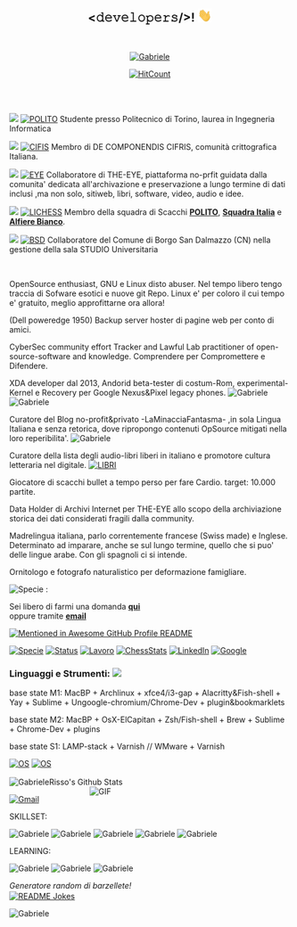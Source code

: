 <div align="center">
 <h2><𝚍𝚎𝚟𝚎𝚕𝚘𝚙𝚎𝚛𝚜/>! <img src="https://github.com/ABSphreak/ABSphreak/blob/master/gifs/Hi.gif" width="25px"></h2>
 </div>



 <div align="center">

 <br>
 
[![Gabriele](https://img.shields.io/badge/Gabriele-Risso-success?style=flat-square&logo=mailchimp&logoColor=black)](https://github.com/GabrieleRisso/bio)

[![HitCount](http://hits.dwyl.com/GabrieleRisso/READMEmd.svg)](http://hits.dwyl.com/GabrieleRisso/READMEmd)

 <br>
 



 </div>

 <div align="left">



</br><img src="https://upload.wikimedia.org/wikipedia/it/thumb/2/27/Politecnico_di_Torino_-_Logo.svg/1024px-Politecnico_di_Torino_-_Logo.svg.png" width="30px">  [![POLITO](https://img.shields.io/badge/Polito-Ing_Inf-blue?style=flat-square&logo=when-i-work&logoColor=black)](https://didattica.polito.it/pls/portal30/sviluppo.offerta_formativa_2019.vis?p_coorte=2021&p_sdu=37&p_cds=3) Studente presso Politecnico di Torino, laurea in Ingegneria Informatica
 
<img src="https://www.decifris.it/logo_colore.jpg" width="30px">  [![CIFIS](https://img.shields.io/badge/Componedis-de_Cifris-blue?style=flat-square&logo=when-i-work&logoColor=black)](http://www.decifris.it/)
 Membro di DE COMPONENDIS CIFRIS, comunità crittografica Italiana. 
 
<img src="https://the-eye.eu/public/.css/Eye_of_Providence.png" width="30px"> [![EYE](https://img.shields.io/badge/The-EYE-red?style=flat-square&logo=when-i-work&logoColor=black)](https://the-eye.eu/)
 Collaboratore di THE-EYE, piattaforma no-prfit guidata dalla comunita' dedicata all'archivazione e preservazione a lungo termine di dati inclusi ,ma non solo,  sitiweb, libri, software, video, audio e idee.

<img src="https://upload.wikimedia.org/wikipedia/commons/thumb/a/af/Lichess_Logo.svg/90px-Lichess_Logo.svg.png" width="32px">  [![LICHESS](https://img.shields.io/badge/Li-Chess-white?style=flat-square&logo=when-i-work&logoColor=black)](https://lichess.org/)
 Membro della squadra di Scacchi <a href="https://lichess.org/team/polito"><b>POLITO</b></a>, <a href="https://lichess.org/team/italia-scacchi"><b>Squadra Italia</b></a> e <a href="https://lichess.org/team/alfiere-bianco"><b>Alfiere Bianco</b></a>.

<img src="https://www.comune.borgosandalmazzo.cn.it/stemma.png" width="25px">   [![BSD](https://img.shields.io/badge/Borgo-San_Dalmazzo-green?style=flat-square&logo=when-i-work&logoColor=black)](https://www.comune.borgosandalmazzo.cn.it/)
   Collaboratore del Comune di Borgo San Dalmazzo (CN) nella gestione della sala STUDIO Universitaria 




 
 
 </br>

OpenSource enthusiast, GNU e Linux disto abuser. Nel tempo libero tengo traccia di Sofware esotici e nuove git Repo. Linux e' per coloro il cui tempo e' gratuito, meglio approfittarne ora allora! 

(Dell poweredge 1950) Backup server hoster di pagine web per conto di amici.

CyberSec community effort Tracker and Lawful Lab practitioner of open-source-software and knowledge. Comprendere per Compromettere e Difendere.

XDA developer dal 2013, Andorid beta-tester di costum-Rom, experimental-Kernel e Recovery per Google Nexus&Pixel legacy phones.
![Gabriele](https://img.shields.io/badge/Android-3DDC84?style=for-the-badge&logo=android&logoColor=white)
![Gabriele](https://img.shields.io/badge/XDA_Developers-F59812?style=for-the-badge&logo=xda-developers&logoColor=black)

Curatore del Blog no-profit&privato -LaMinacciaFantasma- ,in sola Lingua Italiana e senza retorica, dove ripropongo contenuti OpSource mitigati nella loro reperibilita'. ![Gabriele](https://img.shields.io/badge/Blogger-FF5722?style=for-the-badge&logo=blogger&logoColor=white)

Curatore della lista degli audio-libri liberi in italiano e promotore cultura letteraria nel digitale. 
[![LIBRI](https://img.shields.io/badge/AudioLibri-informational?style=flat-square&)](https://github.com/GabrieleRisso/AudioBook-ITA-list/blob/main/README.md)

Giocatore di scacchi bullet a tempo perso per fare Cardio. target: 10.000 partite.

Data Holder di Archivi Internet per THE-EYE allo scopo della archiviazione storica dei dati considerati fragili dalla community.

Madrelingua italiana, parlo correntemente francese (Swiss made) e Inglese. Determinato ad imparare, anche se sul lungo termine, quello che si puo' delle lingue arabe. Con gli spagnoli ci si intende.

Ornitologo e fotografo naturalistico per deformazione famigliare. 










![Specie](https://img.shields.io/badge/Ask%20me-anything-1abc9c.svg) :

Sei libero di farmi una domanda <a href="https://github.com/GabrieleRisso/GabrieleRisso/issues/new"><b>qui</b></a><br> 
oppure tramite <a href="mailto:gabriele.risso502@gmail.com"><b>email</b></a>
 


[![Mentioned in Awesome GitHub Profile README](https://awesome.re/mentioned-badge-flat.svg)](https://github.com/abhisheknaiidu/awesome-github-profile-readme)

[![Specie](https://img.shields.io/badge/Specie-Homo_sapiens-success?style=flat-square&logo=mailchimp&logoColor=white)](https://en.wikipedia.org/wiki/Homo_sapiens)
[![Status](https://img.shields.io/badge/Status-Stabile-success?style=flat-square&logo=gravatar&logoColor=white)](https://en.wikipedia.org/wiki/Life)
[![Lavoro](https://img.shields.io/badge/Lavoro-studente_PolitecnicoDiTorino-success?style=flat-square&logo=microgenetics&logoColor=white)](https://www.polito.it/)
[![ChessStats](https://img.shields.io/badge/ChessStats-GabrieleRisso-informational?style=flat-square&logo=jekyll&logoColor=white)](https://lichess.org/@/GabrieleRisso/perf/bullet/)
[![LinkedIn](https://img.shields.io/badge/LinkedIn-GabrieleRisso-informational?style=flat-square&logo=linkedin&logoColor=white)](https://it.linkedin.com/in/gabriele-risso-0b1a03166)
[![Google](https://img.shields.io/badge/Google-deleted-inactive?style=flat-square&logo=google&logoColor=white)](https://github.com/tycrek/degoogle)

### Linguaggi e Strumenti: <img src="https://media.giphy.com/media/WUlplcMpOCEmTGBtBW/giphy.gif" width="50">

base state M1: MacBP + Archlinux + xfce4/i3-gap + Alacritty&Fish-shell + Yay + Sublime + Ungoogle-chromium/Chrome-Dev + plugin&bookmarklets

base state M2: MacBP + OsX-ElCapitan + Zsh/Fish-shell + Brew + Sublime + Chrome-Dev + plugins

base state S1: LAMP-stack + Varnish // WMware + Varnish

[![OS](https://img.shields.io/badge/OS-macOS-informational?style=flat-square&logo=apple&logoColor=white)](https://en.wikipedia.org/wiki/MacOS)
[![OS](https://img.shields.io/badge/OS-ArchLinux-informational?style=flat-square&logo=linux&logoColor=white)](https://wiki.archlinux.org)



 <img align="center" src="https://github-readme-stats.vercel.app/api?username=GabrieleRisso&include_all_commits=true&count_private=true&show_icons=true&line_height=20&title_color=7A7ADB&icon_color=2234AE&text_color=D3D3D3&bg_color=0,000000,130F40" alt="GabrieleRisso's Github Stats">
 
 


<img align="right" alt="GIF" src="https://raw.githubusercontent.com/rahul-jha98/rahul-jha98/main/techstack.gif" width="360px"/>



<br>












 [![Gmail](https://img.shields.io/badge/-GabrieleRisso-c14438?style=flat&logo=Gmail&logoColor=white)](mailto:gabrile.risso502@gmail.com)
 
 SKILLSET:
 
 ![Gabriele](https://img.shields.io/badge/C-00599C?style=for-the-badge&logo=c&logoColor=white)
 ![Gabriele](https://img.shields.io/badge/Python-3776AB?style=for-the-badge&logo=python&logoColor=white)
 ![Gabriele](https://img.shields.io/badge/HTML-239120?style=for-the-badge&logo=html5&logoColor=white)
 ![Gabriele](https://img.shields.io/badge/JavaScript-F7DF1E?style=for-the-badge&logo=javascript&logoColor=black)
 ![Gabriele](https://img.shields.io/badge/Markdown-000000?style=for-the-badge&logo=markdown&logoColor=white)
 
 LEARNING:
 
 ![Gabriele](https://img.shields.io/badge/Go-00ADD8?style=for-the-badge&logo=go&logoColor=white)
 ![Gabriele](https://img.shields.io/badge/Lua-2C2D72?style=for-the-badge&logo=lua&logoColor=white)
 ![Gabriele](https://img.shields.io/badge/Rust-000000?style=for-the-badge&logo=rust&logoColor=white)

 
 
 <i>Generatore random di barzellete! </i><br>
 <a href="https://readme-jokes.vercel.app"><img align="center" src="https://readme-jokes.vercel.app/api?bgColor=%23073b4c&textColor=%2306d6a0&aColor=%2306d6a0&borderColor=%2306d6a0" alt="README Jokes"></a>


![Gabriele](http://ForTheBadge.com/images/badges/built-with-swag.svg)

  
